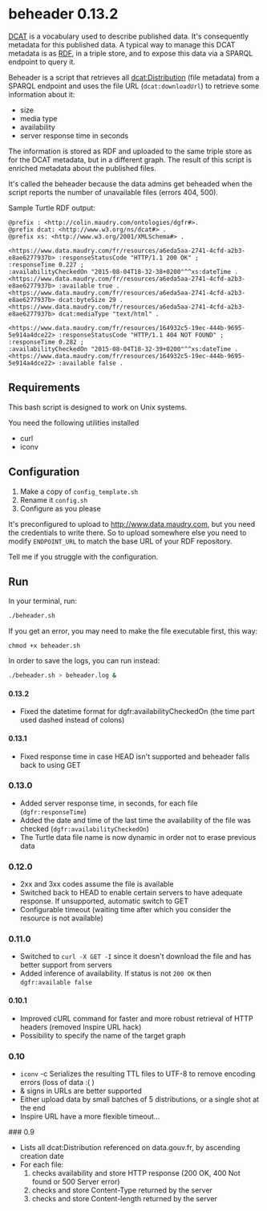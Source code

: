 # beheader 0.13.2

[DCAT](http://www.w3.org/TR/vocab-dcat) is a vocabulary used to describe published data. It's consequently metadata for this published data. A typical way to manage this DCAT metadata is as [RDF](https://en.wikipedia.org/wiki/Resource_Description_Framework), in a triple store, and to expose this data via a SPARQL endpoint to query it.

Beheader is a script that retrieves all [dcat:Distribution](http://www.w3.org/TR/vocab-dcat/#Class:_Distribution) (file metadata) from a SPARQL endpoint and uses the file URL (`dcat:downloadUrl`) to retrieve some information about it:

* size
* media type
* availability
* server response time in seconds

The information is stored as RDF and uploaded to the same triple store as for the DCAT metadata, but in a different graph. The result of this script is enriched metadata about the published files.

It's called the beheader because the data admins get beheaded when the script reports the number of unavailable files (errors 404, 500).

Sample Turtle RDF output:

```turtle
@prefix : <http://colin.maudry.com/ontologies/dgfr#>.
@prefix dcat: <http://www.w3.org/ns/dcat#> .
@prefix xs: <http://www.w3.org/2001/XMLSchema#> .

<https://www.data.maudry.com/fr/resources/a6eda5aa-2741-4cfd-a2b3-e8ae6277937b> :responseStatusCode "HTTP/1.1 200 OK" ;
:responseTime 0.227 ;
:availabilityCheckedOn "2015-08-04T18-32-38+0200"^^xs:dateTime .
<https://www.data.maudry.com/fr/resources/a6eda5aa-2741-4cfd-a2b3-e8ae6277937b> :available true .
<https://www.data.maudry.com/fr/resources/a6eda5aa-2741-4cfd-a2b3-e8ae6277937b> dcat:byteSize 29 .
<https://www.data.maudry.com/fr/resources/a6eda5aa-2741-4cfd-a2b3-e8ae6277937b> dcat:mediaType "text/html" .
 
<https://www.data.maudry.com/fr/resources/164932c5-19ec-444b-9695-5e914a4dce22> :responseStatusCode "HTTP/1.1 404 NOT FOUND" ;
:responseTime 0.282 ;
:availabilityCheckedOn "2015-08-04T18-32-39+0200"^^xs:dateTime .
<https://www.data.maudry.com/fr/resources/164932c5-19ec-444b-9695-5e914a4dce22> :available false .
```

## Requirements

This bash script is designed to work on Unix systems.

You need the following utilities installed

* curl
* iconv

## Configuration

1. Make a copy of `config_template.sh`
2. Rename it `config.sh`
3. Configure as you please

It's preconfigured to upload to http://www.data.maudry.com, but you need the credentials to write there. So to upload somewhere else you need to modify `ENDPOINT_URL` to match the base URL of your RDF repository.

Tell me if you struggle with the configuration.

## Run

In your terminal, run:

```bash
./beheader.sh
```

If you get an error, you may need to make the file executable first, this way:

```
chmod +x beheader.sh
```

In order to save the logs, you can run instead:

```bash
./beheader.sh > beheader.log &
```

#### 0.13.2

* Fixed the datetime format for dgfr:availabilityCheckedOn (the time part used dashed instead of colons)

#### 0.13.1

* Fixed response time in case HEAD isn't supported and beheader falls back to using GET

### 0.13.0

* Added server response time, in seconds, for each file (`dgfr:responseTime`)
* Added the date and time of the last time the availability of the file was checked (`dgfr:availabilityCheckedOn`)
* The Turtle data file name is now dynamic in order not to erase previous data

### 0.12.0

* 2xx and 3xx codes assume the file is available
* Switched back to HEAD to enable certain servers to have adequate response. If unsupported, automatic switch to GET
* Configurable timeout (waiting time after which you consider the resource is not available)

### 0.11.0

* Switched to `curl -X GET -I` since it doesn't download the file and has better support from servers
* Added inference of availability. If status is not `200 OK` then `dgfr:available false`

#### 0.10.1

* Improved cURL command for faster and more robust retrieval of HTTP headers (removed Inspire URL hack)
* Possibility to specify the name of the target graph

### 0.10

* `iconv` -c Serializes the resulting TTL files to UTF-8 to remove encoding errors (loss of data :( )
* & signs in URLs are better supported
* Either upload data by small batches of 5 distributions, or a single shot at the end
* Inspire URL have a more flexible timeout...

### 0.9

* Lists all dcat:Distribution referenced on data.gouv.fr, by ascending creation date
* For each file:
	1. checks availability and store HTTP response (200 OK, 400 Not found or 500 Server error)
	2. checks and store Content-Type returned by the server
	3. checks and store Content-length returned by the server





